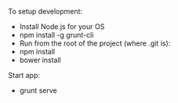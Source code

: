 To setup development:

- Install Node.js for your OS
- npm install -g grunt-cli
- Run from the root of the project (where .git is):
- npm install
- bower install

Start app:

- grunt serve